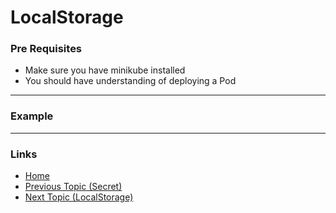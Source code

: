 # LocalStorage

### Pre Requisites
* Make sure you have minikube installed
* You should have understanding of deploying a Pod

---
### Example

---
### Links
* [Home](https://github.com/vimalmenon/k8s-learn)
* [Previous Topic (Secret)](https://github.com/vimalmenon/k8s-learn/tree/master/example/Secret)
* [Next Topic (LocalStorage)](https://github.com/vimalmenon/k8s-learn/tree/master/example/LocalStorage)